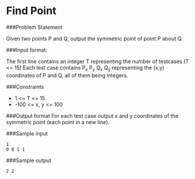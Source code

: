 Find Point
===========
###Problem Statement

Given two points P and Q, output the symmetric point of point P about Q.

###Input format: 

The first line contains an integer T representing the number of testcases (T <= 15) 
Each test case contains P<sub>x</sub> P<sub>y</sub> Q<sub>x</sub> Q<sub>y</sub> representing the (x,y) coordinates of P and Q, all of them being integers.

###Constraints 
* 1 <= T <= 15 
* -100 <= x, y <= 100

###Output format 
For each test case output x and y coordinates of the symmetric point (each point in a new line).

###Sample input
```
1  
0 0 1 1
```
###Sample output
```
2 2
```